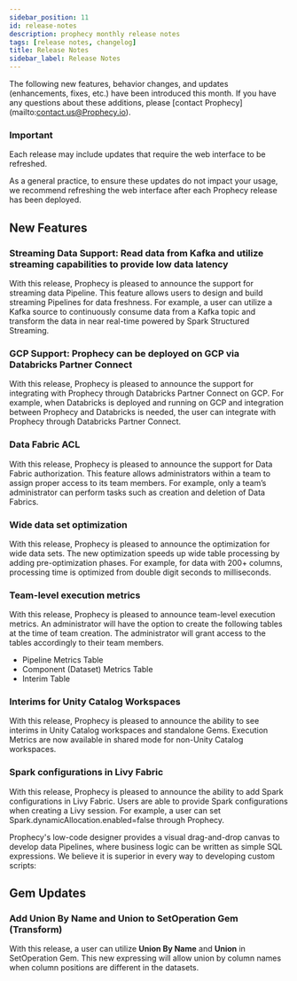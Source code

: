 ```yaml
---
sidebar_position: 11
id: release-notes
description: prophecy monthly release notes
tags: [release notes, changelog]
title: Release Notes
sidebar_label: Release Notes
---
```


The following new features, behavior changes, and updates (enhancements, fixes, etc.) have been introduced this month. If you have any questions about these additions, please [contact Prophecy] (mailto:contact.us@Prophecy.io).

### Important

Each release may include updates that require the web interface to be refreshed.

As a general practice, to ensure these updates do not impact your usage, we recommend refreshing the web interface after each Prophecy release has been deployed.

## New Features

### Streaming Data Support: Read data from Kafka and utilize streaming capabilities to provide low data latency

With this release, Prophecy is pleased to announce the support for streaming
data Pipeline. This feature allows users to design and build streaming
Pipelines for data freshness. For example, a user can utilize a Kafka source to
continuously consume data from a Kafka topic and transform the data in near
real-time powered by Spark Structured Streaming.

### GCP Support: Prophecy can be deployed on GCP via Databricks Partner Connect

With this release, Prophecy is pleased to announce the support for integrating with Prophecy through Databricks Partner Connect on GCP. For example, when Databricks is deployed and running on GCP and integration between Prophecy and Databricks is needed, the user can integrate with Prophecy through Databricks Partner Connect.

### Data Fabric ACL

With this release, Prophecy is pleased to announce the support for Data Fabric authorization. This feature allows administrators within a team to assign proper access to its team members. For example, only a team’s administrator can perform tasks such as creation and deletion of Data Fabrics.

### Wide data set optimization

With this release, Prophecy is pleased to announce the optimization for wide data sets. The new optimization speeds up wide table processing by adding pre-optimization phases. For example, for data with 200+ columns, processing time is optimized from double digit seconds to milliseconds.

### Team-level execution metrics

With this release, Prophecy is pleased to announce team-level execution metrics. An administrator will have the option to create the following tables at the time of team creation. The administrator will grant access to the tables accordingly to their team members.

- Pipeline Metrics Table
- Component (Dataset) Metrics Table
- Interim Table

### Interims for Unity Catalog Workspaces

With this release, Prophecy is pleased to announce the ability to see interims in Unity Catalog workspaces and standalone Gems. Execution Metrics are now available in shared mode for non-Unity Catalog workspaces.

### Spark configurations in Livy Fabric

With this release, Prophecy is pleased to announce the ability to add Spark configurations in Livy Fabric. Users are able to provide Spark configurations when creating a Livy session. For example, a user can set Spark.dynamicAllocation.enabled=false through Prophecy.

Prophecy's low-code designer provides a visual drag-and-drop canvas to develop data Pipelines, where business logic can be written as simple SQL expressions. We believe it is superior in every way to developing custom scripts:

## Gem Updates

### Add Union By Name and Union to SetOperation Gem (Transform)

With this release, a user can utilize **Union By Name** and **Union** in SetOperation Gem. This new expressing will allow union by column names when column positions are different in the datasets.
